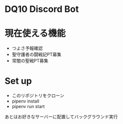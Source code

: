 # DQ10 Discord Bot

# 現在使える機能

- つよさ予報確認
- 聖守護者の闘戦記PT募集
- 常闇の聖戦PT募集

# Set up

- このリポジトリをクローン
- pipenv install
- pipenv run start

あとはお好きなサーバーに配置してバックグラウンド実行
